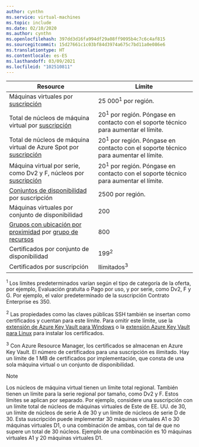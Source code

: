 ```yaml
---
author: cynthn
ms.service: virtual-machines
ms.topic: include
ms.date: 02/10/2020
ms.author: cynthn
ms.openlocfilehash: 397dd3d16fa994df29a08ff9095b4c7c6c4af815
ms.sourcegitcommit: 15d27661c1c03bf84d3974a675c7bd11a0e086e6
ms.translationtype: HT
ms.contentlocale: es-ES
ms.lasthandoff: 03/09/2021
ms.locfileid: "102510811"
---
```

| Resource | Límite |
| --- | --- |
| Máquinas virtuales por [suscripción](https://azure.microsoft.com/pricing/) |25 000<sup>1</sup> por región. |
| Total de núcleos de máquina virtual por [suscripción](https://azure.microsoft.com/pricing/) |20<sup>1</sup> por región. Póngase en contacto con el soporte técnico para aumentar el límite. |
| Total de núcleos de máquina virtual de Azure Spot por [suscripción](https://azure.microsoft.com/pricing/) |20<sup>1</sup> por región. Póngase en contacto con el soporte técnico para aumentar el límite. |
| Máquina virtual por serie, como Dv2 y F, núcleos por [suscripción](https://azure.microsoft.com/pricing/) |20<sup>1</sup> por región. Póngase en contacto con el soporte técnico para aumentar el límite. |
| [Conjuntos de disponibilidad](../articles/virtual-machines/availability-set-overview.md) por suscripción |2500 por región. |
| Máquinas virtuales por conjunto de disponibilidad | 200 |
| [Grupos con ubicación por proximidad](../articles/virtual-machines/windows/proximity-placement-groups-portal.md) por [grupo de recursos](../articles/azure-resource-manager/management/overview.md#resource-groups) | 800 | 
| Certificados por conjunto de disponibilidad | 199<sup>2</sup> |
| Certificados por suscripción |Ilimitados<sup>3</sup> |

<sup>1</sup> Los límites predeterminados varían según el tipo de categoría de la oferta, por ejemplo, Evaluación gratuita o Pago por uso, y por serie, como Dv2, F y G. Por ejemplo, el valor predeterminado de la suscripción Contrato Enterprise es 350.

<sup>2</sup> Las propiedades como las claves públicas SSH también se insertan como certificados y cuentan para este límite. Para omitir este límite, use la [extensión de Azure Key Vault para Windows](../articles/virtual-machines/extensions/key-vault-windows.md) o la [extensión Azure Key Vault para Linux](../articles/virtual-machines/extensions/key-vault-linux.md) para instalar los certificados.

<sup>3</sup> Con Azure Resource Manager, los certificados se almacenan en Azure Key Vault. El número de certificados para una suscripción es ilimitado. Hay un límite de 1 MB de certificados por implementación, que consta de una sola máquina virtual o un conjunto de disponibilidad.



> [!NOTE]
> Los núcleos de máquina virtual tienen un límite total regional. También tienen un límite para la serie regional por tamaño, como Dv2 y F. Estos límites se aplican por separado. Por ejemplo, considere una suscripción con un límite total de núcleos de máquinas virtuales de Este de EE. UU. de 30, un límite de núcleos de serie A de 30 y un límite de núcleos de serie D de 30. Esta suscripción puede implementar 30 máquinas virtuales A1 o 30 máquinas virtuales D1, o una combinación de ambas, con tal de que no supere un total de 30 núcleos. Ejemplo de una combinación es 10 máquinas virtuales A1 y 20 máquinas virtuales D1.  
> <!-- -->
>
